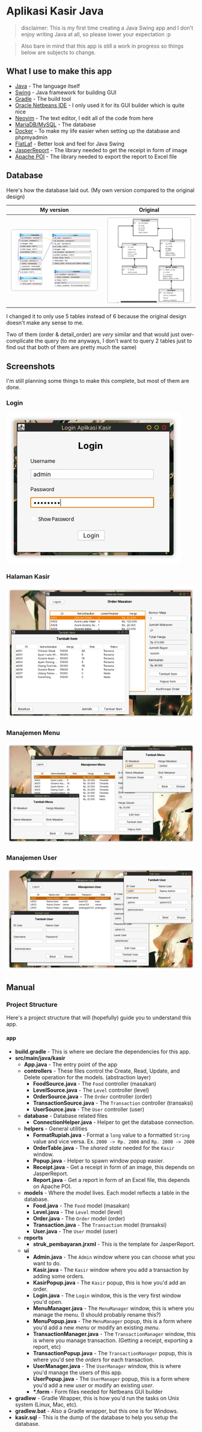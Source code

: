 # Aplikasi Kasir Java

> disclaimer: This is my first time creating a Java Swing app and I don't enjoy
> writing Java at all, so please lower your expectation :p

> Also bare in mind that this app is still a work in progress so things below
> are subjects to change.

## What I use to make this app

- [Java](https://java.com/ja/) - The language itself
- [Swing](https://en.wikipedia.org/wiki/Swing_(Java)) - Java framework for building GUI
- [Gradle](https://gradle.org/) - The build tool
- [Oracle Netbeans IDE](https://www.oracle.com/tools/technologies/netbeans-ide.html) - I only used it for its GUI builder which is quite nice
- [Neovim](https://neovim.io/) - The text editor, I edit all of the code from here
- [MariaDB/MySQL](https://mariadb.org/) - The database
- [Docker](https://www.docker.com/) - To make my life easier when setting up the database and phpmyadmin
- [FlatLaf](https://www.formdev.com/flatlaf/) - Better look and feel for Java Swing
- [JasperReport](https://community.jaspersoft.com/project/jasperreports-library) - The library needed to get the receipt in form of image
- [Apache POI](https://poi.apache.org/) - The library needed to export the report to Excel file


## Database

Here's how the database laid out. (My own version compared to the original design)

|           My version             |               Original              |
| -------------------------------- | ----------------------------------- |
| ![redesign](./pix/final_db.webp) | ![original](./pix/original_db.webp) |

I changed it to only use 5 tables instead of 6 because the original design
doesn't make any sense to me.

Two of them (order & detail_order) are *very* similar and that would just over-complicate the query
(to me anyways, I don't want to query 2 tables just to find out that both of
them are pretty much the same)

## Screenshots

I'm still planning some things to make this complete, but most of them are done.


### Login

![login](./pix/login.webp)


### Halaman Kasir

![cashier](./pix/cashier_page.webp)


### Manajemen Menu

![menu](./pix/menu_manager.webp)


### Manajemen User

![user](./pix/user_manager.webp)

## Manual

### Project Structure

Here's a project structure that will (hopefully) guide you to understand this app.

#### **app**
- **build.gradle** - This is where we declare the dependencies for this app.
- **src/main/java/kasir**
  - **App.java** - The entry point of the app
  - **controllers** - These files control the Create, Read, Update, and Delete operation for the models. (abstraction layer)
    - **FoodSource.java** - The `Food` controller (masakan)
    - **LevelSource.java** - The `Level` controller (level)
    - **OrderSource.java** - The `Order` controller (order)
    - **TransactionSource.java** - The `Transaction` controller (transaksi)
    - **UserSource.java** - The `User` controller (user)
  - **database** - Database related files
    - **ConnectionHelper.java** - Helper to get the database connection.
  - **helpers** - General utilities
    - **FormatRupiah.java** - Format a `long` value to a formatted `String` value and vice versa. Ex. `2000 -> Rp. 2000` and `Rp. 2000 -> 2000`
    - **OrderTable.java** - The *shared state* needed for the `Kasir` window.
    - **Popup.java** - Helper to spawn window popup easier.
    - **Receipt.java** - Get a receipt in form of an image, this depends on JasperReport.
    - **Report.java** - Get a report in form of an Excel file, this depends on Apache POI.
  - **models** - Where the model lives. Each model reflects a table in the database.
    - **Food.java** - The `Food` model (masakan)
    - **Level.java** - The `Level` model (level)
    - **Order.java** - The `Order` model (order)
    - **Transaction.java** - The `Transaction` model (transaksi)
    - **User.java** - The `User` model (user)
  - **reports**
    - **struk_pembayaran.jrxml** - This is the template for JasperReport.
  - **ui**
    - **Admin.java** - The `Admin` window where you can choose what you want to do.
    - **Kasir.java** - The `Kasir` window where you add a transaction by adding some orders.
    - **KasirPopup.java** - The `Kasir` popup, this is how you'd add an order.
    - **Login.java** - The `Login` window, this is the very first window you'd open.
    - **MenuManager.java** - The `MenuManager` window, this is where you manage the menu. (I should probably rename this?)
    - **MenuPopup.java** - The `MenuManager` popup, this is a form where you'd add a new *menu* or modify an existing *menu*.
    - **TransactionManager.java** - The `TransactionManager` window, this is where you manage transaction. (Getting a receipt, exporting a report, etc)
    - **TransactionPopup.java** - The `TransactionManager` popup, this is where you'd see the *orders* for each transaction.
    - **UserManager.java** - The `UserManager` window, this is where you'd manage the users of this app.
    - **UserPopup.java** - The `UserManager` popup, this is a form where you'd add a new *user* or modify an existing *user*.
    - **\*.form** - Form files needed for Netbeans GUI builder
- **gradlew** - Gradle Wrapper, this is how you'd run the tasks on Unix system (Linux, Mac, etc).
- **gradlew.bat** - Also a Gradle wrapper, but this one is for Windows.
- **kasir.sql** - This is the dump of the database to help you setup the database.
